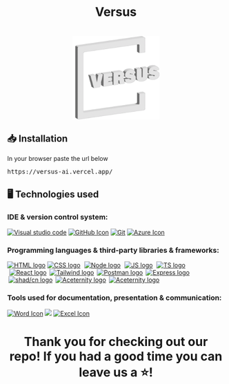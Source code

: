 <h1 align="center">Versus<h1>

<div align="center"> <img src="./web/client/src/assets/versus_logo_white.png" alt="Versus logo" align = "center" width="40%"/> </div>

  
<h2>📥 Installation </h2>
<p>In your browser paste the url below<pre>https://versus-ai.vercel.app/</pre></p>

## 🖥️ Technologies used <a name="technologies"></a>
### IDE & version control system:
<a href="https://code.visualstudio.com/"><img src="https://cdn.icon-icons.com/icons2/2107/PNG/512/file_type_vscode_icon_130084.png" alt="Visual studio code" height="60"/></a> 
<a href="https://github.com/"><img src="https://upload.wikimedia.org/wikipedia/commons/thumb/a/ae/Github-desktop-logo-symbol.svg/2048px-Github-desktop-logo-symbol.svg.png" alt="GitHub Icon" height="60"/></a> 
<a href="https://git-scm.com/"><img src="https://upload.wikimedia.org/wikipedia/commons/thumb/3/3f/Git_icon.svg/2048px-Git_icon.svg.png" alt="Git" height="60"/></a>
<a href="https://azure.microsoft.com/en-us"><img src="https://swimburger.net/media/ppnn3pcl/azure.png" alt="Azure Icon" height="60"/></a> 

### Programming languages & third-party libraries & frameworks:
<a href="https://html.com/"><img src="https://upload.wikimedia.org/wikipedia/commons/thumb/6/61/HTML5_logo_and_wordmark.svg/1024px-HTML5_logo_and_wordmark.svg.png" alt="HTML logo" width="58px"/></a>
    <a href="https://en.wikipedia.org/wiki/CSS"><img src="https://upload.wikimedia.org/wikipedia/commons/d/d5/CSS3_logo_and_wordmark.svg" alt="CSS logo" width= "41px"/></a>
    <a href="https://nodejs.org/en"><img src="https://miro.medium.com/v2/resize:fit:800/1*v2vdfKqD4MtmTSgNP0o5cg.png" alt="Node logo" width="50px" style = "margin-left: 5px"/></a>
    <a href="https://www.javascript.com/"><img src="https://upload.wikimedia.org/wikipedia/commons/thumb/6/6a/JavaScript-logo.png/800px-JavaScript-logo.png" alt="JS logo" width="50px" style = "margin-left: 5px"/></a>
    <a href="https://www.typescriptlang.org/"><img src="https://upload.wikimedia.org/wikipedia/commons/thumb/4/4c/Typescript_logo_2020.svg/1024px-Typescript_logo_2020.svg.png" alt="TS logo" width="50px" style = "margin-left: 5px"/></a>
    <a href="https://react.dev/"><img src="https://upload.wikimedia.org/wikipedia/commons/thumb/3/30/React_Logo_SVG.svg/1200px-React_Logo_SVG.svg.png" alt="React logo" width="50px" style = "margin-left: 5px"/></a>
    <a href="https://tailwindcss.com/"><img src="https://adware-technologies.s3.amazonaws.com/uploads/technology/thumbnail/31/tailwind.png" alt="Tailwind logo" width="50px" style = "margin-left: 3px"/></a>
    <a href="https://www.postman.com/"><img src="https://static-00.iconduck.com/assets.00/postman-icon-497x512-beb7sy75.png" alt="Postman logo" width="50px" style = "margin-left: 3px"/></a>
    <a href="https://expressjs.com/"><img src="https://ajeetchaulagain.com/static/7cb4af597964b0911fe71cb2f8148d64/87351/express-js.png" alt="Express logo" width="50px" style = "margin-left: 3px"/></a>
    <a href="https://ui.shadcn.com/"><img src="https://ui.shadcn.com/apple-touch-icon.png" alt="shad/cn logo" width="50px" style = "margin-left: 3px"/></a>
    <a href="https://ui.aceternity.com/"><img src="https://pbs.twimg.com/profile_images/1748413098740920320/2RGyMp9c_400x400.png" alt="Aceternity logo" width="50px" style = "margin-left: 3px"/></a>
    <a href="https://webpack.js.org/"><img src="https://cdn.icon-icons.com/icons2/2415/PNG/512/webpack_plain_logo_icon_146297.png" alt="Aceternity logo" width="50px" style = "margin-left: 3px"/></a>

### Tools used for documentation, presentation & communication:
<a href="https://www.microsoft.com/en-ww/microsoft-365/word?activetab=tabs%3afaqheaderregion3"><img src="https://1000logos.net/wp-content/uploads/2020/08/Microsoft-Word-Logo.png" alt="Word Icon" height="60"/></a>
<a href="https://www.microsoft.com/en-ww/microsoft-365/powerpoint"><img src="https://1000logos.net/wp-content/uploads/2020/08/Microsoft-PowerPoint-Logo.png" height="60"/></a>
<a href="https://www.microsoft.com/en-ww/microsoft-365/excel"><img src="https://upload.wikimedia.org/wikipedia/commons/thumb/3/34/Microsoft_Office_Excel_%282019%E2%80%93present%29.svg/1101px-Microsoft_Office_Excel_%282019%E2%80%93present%29.svg.png" alt="Excel Icon" height="60"/></a> 

<h1 align="center">Thank you for checking out our repo! If you had a good time you can leave us a ⭐!</h1>
